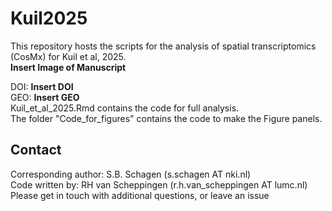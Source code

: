 # Kuil2025
This repository hosts the scripts for the analysis of spatial transcriptomics (CosMx) for Kuil et al, 2025. \
**Insert Image of Manuscript**

DOI: **Insert DOI** \
GEO: **Insert GEO** \
Kuil_et_al_2025.Rmd contains the code for full analysis. \
The folder "Code_for_figures" contains the code to make the Figure panels. 


## Contact
Corresponding author: S.B. Schagen (s.schagen AT nki.nl) \
Code written by: RH van Scheppingen (r.h.van_scheppingen AT lumc.nl) \
Please get in touch with additional questions, or leave an issue
